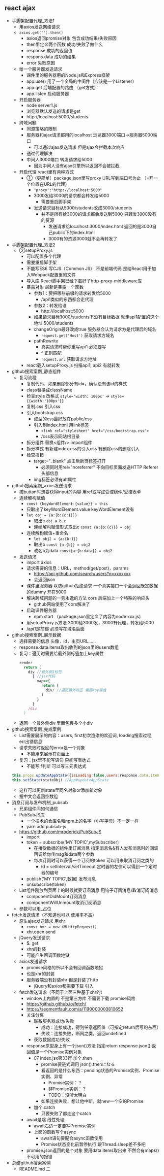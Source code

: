 ## react ajax
- 手脚架配置代理_方法1
  - 用axios发送网络请求
  - `axios.get('').then()`
    - axios返回promise对象 包含成功结果/失败原因
    - then里定义两个函数 成功/失败了做什么
    - response 成功的返回值
    - respons.data 成功的结果
    - error 失败原因
  - 给一个服务器发送请求
    - 课件里的服务器用的Node.js和Express框架
    - app.use() 用了一个全局的中间件（应该是一个Listener）
    - app.get 后端配置的路由 （get方式）
    - app.listen 启动服务器
  - 开启服务器
    - node server1.js
    - 浏览器默认发送的请求是get
    - http://localhost:5000/students
  - 跨域问题
    - 同源策略的限制
    - 服务器和ajax请求都用的localhost 浏览器3000端口→服务器5000端口
      - 可以通过ajax发送请求 但是ajax会拦截本次响应
    - 通过代理解决
    - 中间人3000端口 转发请求给5000 
      - 因为中间人没有ajax引擎所以返回不会被拦截
  - 开启代理 react里有两种方式
    - ①（更简单）package.json里写proxy URL写到端口号为止 （=开一个位置在URL的代理）
      - `"proxy":"http://localhost:5000"`
      - 3000发给3000的请求都会转发给5000
        - 需要重启脚手架
      - 发送请求目标从5000/students改成3000/students 
        - 并不是所有给3000的请求都会发送到5000 只转发3000没有的资源
          - 发送请求给localhost:3000/index.html 返回的是3000自己public下的index.html
          - 3000有的资源3000就不会再转发了
- 手脚架配置代理_方法2
  - ②setupProxy.js
    - 可以配置多个代理
    - 需要重启脚手架
    - 不能写ES6 写CJS（Common JS） 不是前端代码 是给React用于加入Webpack配置里的文件
    - 导入库 React脚手架已经下载好了http-proxy-middleware库
    - 暴露对象 最新是暴露一个函数
      - 参数1：要把哪些前缀的请求转发给5000
        - /api1类似的东西都会走代理
      - 参数2：转发给谁
        - http://localhost:5000
      - 如果请求目标3000/students下没有目标数据 就走api1配置的这个地址 5000/students
      - changeOrigin最好改成true 服务器会认为请求方是代理后的域名
        - `request.get('Host')` 获取请求方域名
      - pathRewrite
        - 真实请求时帮你重写api1 必须要写
        - ^ 正则匹配
        - `request.url` 获取请求方地址
    - react载入setupProxy.js 扫描api1, api2 有就转发
- github搜索案例_静态组件
  - 复习流程
    - 复制代码，如果删除部分有id=，确认没有该id的样式
    - class替换成className
    - 检查style 改格式 `style='width: 100px'` → `style={{width:'100px'}}`
    - 复制.css 引入css
    - 引入bootstrap.css 
      - 成型的css最好放在public/css
      - 引入到index.html 用link标签
        - `<link rel="stylesheet" href="/css/bootstrap.css">`
        - /css表示网站根目录
    - 拆分组件 替换<组件/> import组件
    - 拆分样式 有新建index.css的引入css 有删除css的删除引入
    - 检查报错
      - target="_blank" 点击后新页标签打开
        - 必须同时用rel="noreferrer"  不向目标页面发送HTTP Referer头部信息
      - img标签必须有alt属性
- github搜索案例_axios发送请求
  - 按button时想要获得input的内容 用ref或写成受控组件/受控表单
  - 连续解构赋值
    - `const {keyWordElement:{value}} = this`
    - 只取出了keyWordElement.value keyWordElement没有
    - `let obj = {a:{b:{c:1}}}`
      - 取出c `obj.a.b.c`
      - 连续解构赋值形式取出c `const {a:{b:{c}}} = obj`
    - 连续解构赋值+重命名
      - `let obj2 = {a:{b:1}}`
      - 取出b `const {a:{b}} = obj2`
      - 改名b为data `const{a:{b:data}} = obj2`
  - 发送请求
    - import axios
    - 请求需要的信息：URL，method(get/post)，params
      - https://api.github.com/search/users?q=xxxxxxx
      - 会返回json
    - 课件里服务器 以防github拒绝请求 一个真实接口一个会返回既定数据的dummy 开在5000
    - 解决跨域问题的一劳永逸的方法 cors 后端加上一个特殊的响应头
      - github网站使用了cors解决了
    - 启动课件服务器
      - npm start （package.json里定义了内容为node xxx.js）
    - 用setupProxy.js方法 3000给3000发，3000有代理，转发给5000
    - /api1是前缀 必须写在域名后面
- github搜索案例_展示数据
  - 选择需要的信息 头像，id，主页URL……
  - response.data.items取出收到的json里的users数组
  - 复习：遍历时需要给最外侧标签加上key属性 
    ```javascript
    render
      return (
        div //最外侧1标签
          { //jsx代码
            map=>{
              return (
                div/ //遍历最外标签 需要key属性
              )
            }
          }
        /div
      )
    ```
  - 返回一个最外侧div 里面包裹多个小div
- github搜索案例_完成案例
  - List需要展示的内容：users, first初次渲染的欢迎词, loading搜索过程, err出错信息
  - 请求失败时返回的error是一个对象
    - 不能用来展示在页面上
  - 复习：jsx里不能写语句 只能写表达式
    - 不能写if判断 可以写三元表达式
  ```javascript
  this.props.updateAppState({isLoading:false,users:response.data.items}) //Header
  this.setState(stateObj) //App#updateAppState
  ```
    - 这样可以更新state里同名对象or添加新对象
  - 搜中文会返回空数组
- 消息订阅与发布机制_pubsub
  - 兄弟组件间如何通信
  - PubSubJS库 
    - 一个技术的仓库名和npm上的名字（小写字母）不一定一样
    - yarn add pubsub-js
  - https://github.com/mroderick/PubSubJS
    - import
    - token = subscribe('MY TOPIC',mySubscriber)
      - 在接受数据的组件里订阅消息 指定消息名&有人发布消息时的回调 回调给你传msg和data两个参数
      - 每次订阅时可以获得一个订阅的token 可以用来取消订阅之类的
        - id = setInterval/setTimeout 定时器的左侧可以得到一个定时器的编号
    - publish('MY TOPIC',数据) 发布消息
    - unsubscribe(token)
  - List组件刚放到页面上的时候就要订阅消息 用钩子订阅消息/取消订阅消息
    - componentDidMount订阅消息
    - componentWillUnmount取消订阅消息
  - 参数可以用_占位
- fetch发送请求（不知道也可以 使用率不高）
  - 原生ajax发送请求 用xhr
    - `const hxr = new XMLHttpRequest()`
    - xhr.open.send
  - jQuery发送请求
    - $. get
    - xhr的封装
    - 可能产生回调函数地狱
  - axios发送请求
    - promise风格的所以不会有回调函数地狱
    - 也是xhr的封装
    - 服务器端没有封装xhr 但是封装了http
      - jQuery和axios都需要下载 引入
  - fetch发送请求（不同于上面三种基于xhr的）
    - window上内置的 不是第三方库 不需要下载 promise风格
    - https://github.github.io/fetch/
    - https://segmentfault.com/a/1190000003810652
    - 关注分离
      - 联系服务器成功/失败
        - 成功：连接成功，得到任意返回值（可指定return后写的东西）
        - 失败：连接失败，断网之类，返回undefined
      - 获取数据成功/失败
    - response原型身上有一个json()方法 指定return response.json() 返回值是一个Promise实例对象
      - 07 index.jsx第33行 加个.then
        - promise要链式调用 json().thenになる
        - 看返回的是什么东西：pending状态的Promise实例、Promise实例、异常
          - Promise实例：？
          - 非Promise实例：？
          - TODO：没听太明白
        - 如果连接失败，想让他中断，就new一个空的Promise
      - 加个.catch 
        - 只要失败了都走这个catch
    - await是啥 线性处理
      - await右边一定要写Promise实例
      - 上面的函数写个async
        - await语句要配合async函数使用
        - Promise状态变化前暂停执行 跟Thread.sleep差不多吧
    - promise.json返回的是个对象 要用data.items取出来 不然会有maps()不可用的报错
- 总结github搜索案例
  - README.md 二